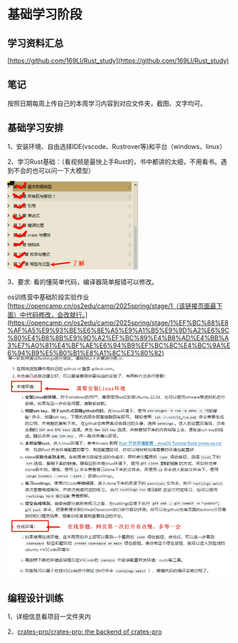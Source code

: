 # 基础学习阶段

## 学习资料汇总

[https://github.com/169LI/Rust_study](https://github.com/169LI/Rust_study)

## 笔记

按照日期每周上传自己的本周学习内容到对应文件夹，截图、文字均可。

## 基础学习安排

1、安装环境、自由选择IDE(vscode、Rustrover等)和平台（windows、linux）

2、学习Rust基础：（看视频是最快上手Rust的，书中都讲的太细，不用看书。遇到不会的也可以问一下大模型）

![alt text](./imageall/readme/image1.png)

3、要求: 看的懂简单代码，编译器简单报错可以修改。

os训练营中基础阶段实验作业[https://opencamp.cn/os2edu/camp/2025spring/stage/1（该链接页面最下面）中代码修改，会改就行。](https://opencamp.cn/os2edu/camp/2025spring/stage/1%EF%BC%88%E8%AF%A5%E9%93%BE%E6%8E%A5%E9%A1%B5%E9%9D%A2%E6%9C%80%E4%B8%8B%E9%9D%A2%EF%BC%89%E4%B8%AD%E4%BB%A3%E7%A0%81%E4%BF%AE%E6%94%B9%EF%BC%8C%E4%BC%9A%E6%94%B9%E5%B0%B1%E8%A1%8C%E3%80%82)
![alt text](./imageall/readme/image2.png)

## 编程设计训练

1、详细信息看项目一文件夹内

2、[crates-pro/crates-pro: the backend of crates-pro](https://github.com/crates-pro/crates-pro)

